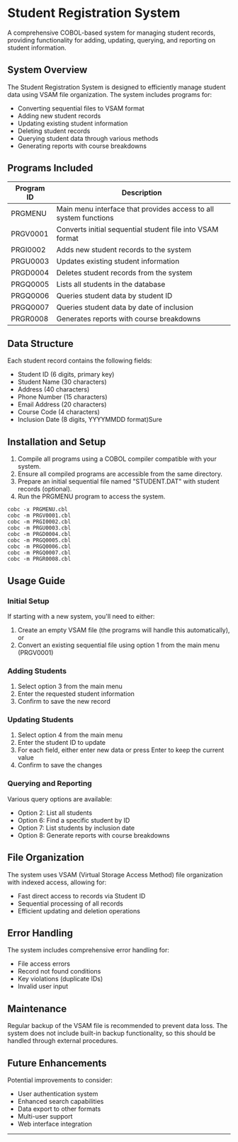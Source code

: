 # Student Registration System

A comprehensive COBOL-based system for managing student records, providing functionality for adding, updating, querying, and reporting on student information.

## System Overview

The Student Registration System is designed to efficiently manage student data using VSAM file organization. The system includes programs for:

- Converting sequential files to VSAM format
- Adding new student records
- Updating existing student information
- Deleting student records
- Querying student data through various methods
- Generating reports with course breakdowns

## Programs Included

| Program ID | Description |
|------------|-------------|
| PRGMENU    | Main menu interface that provides access to all system functions |
| PRGV0001   | Converts initial sequential student file into VSAM format |
| PRGI0002   | Adds new student records to the system |
| PRGU0003   | Updates existing student information |
| PRGD0004   | Deletes student records from the system |
| PRGQ0005   | Lists all students in the database |
| PRGQ0006   | Queries student data by student ID |
| PRGQ0007   | Queries student data by date of inclusion |
| PRGR0008   | Generates reports with course breakdowns |

## Data Structure

Each student record contains the following fields:

- Student ID (6 digits, primary key)
- Student Name (30 characters)
- Address (40 characters)
- Phone Number (15 characters)
- Email Address (20 characters)
- Course Code (4 characters)
- Inclusion Date (8 digits, YYYYMMDD format)Sure

## Installation and Setup

1. Compile all programs using a COBOL compiler compatible with your system.
2. Ensure all compiled programs are accessible from the same directory.
3. Prepare an initial sequential file named "STUDENT.DAT" with student records (optional).
4. Run the PRGMENU program to access the system.

```
cobc -x PRGMENU.cbl
cobc -m PRGV0001.cbl
cobc -m PRGI0002.cbl
cobc -m PRGU0003.cbl
cobc -m PRGD0004.cbl
cobc -m PRGQ0005.cbl
cobc -m PRGQ0006.cbl
cobc -m PRGQ0007.cbl
cobc -m PRGR0008.cbl
```

## Usage Guide

### Initial Setup
If starting with a new system, you'll need to either:
1. Create an empty VSAM file (the programs will handle this automatically), or
2. Convert an existing sequential file using option 1 from the main menu (PRGV0001)

### Adding Students
1. Select option 3 from the main menu
2. Enter the requested student information
3. Confirm to save the new record

### Updating Students
1. Select option 4 from the main menu
2. Enter the student ID to update
3. For each field, either enter new data or press Enter to keep the current value
4. Confirm to save the changes

### Querying and Reporting
Various query options are available:
- Option 2: List all students
- Option 6: Find a specific student by ID
- Option 7: List students by inclusion date
- Option 8: Generate reports with course breakdowns

## File Organization

The system uses VSAM (Virtual Storage Access Method) file organization with indexed access, allowing for:
- Fast direct access to records via Student ID
- Sequential processing of all records
- Efficient updating and deletion operations

## Error Handling

The system includes comprehensive error handling for:
- File access errors
- Record not found conditions
- Key violations (duplicate IDs)
- Invalid user input

## Maintenance

Regular backup of the VSAM file is recommended to prevent data loss. The system does not include built-in backup functionality, so this should be handled through external procedures.

## Future Enhancements

Potential improvements to consider:
- User authentication system
- Enhanced search capabilities
- Data export to other formats
- Multi-user support
- Web interface integration

---
